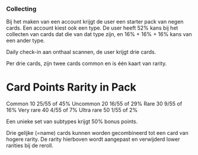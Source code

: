 ### Collecting
Bij het maken van een account krijgt de user een starter pack van negen cards.
Een account kiest ook een type. De user heeft 52% kans bij het collecten van cards dat die van dat type zijn, en 16% + 16% + 16% kans van een ander type.

Daily check-in aan onthaal scannen, de user krijgt drie cards.

Per drie cards, zijn twee cards common en is één kaart van rarity.

# Card			Points			Rarity in Pack
Common 		    10			    25/55 of 45%
Uncommon	 	20			    16/55 of 29%
Rare			30			     9/55 of 16%
Very rare	 	40			     4/55 of  7%
Ultra rare		50			     1/55 of  2%

Een unieke set van subtypes krijgt 50% bonus points.

Drie gelijke (=name) cards kunnen worden gecombineerd tot een card van hogere rarity.
De rarity hierboven wordt aangepast en verwijderd lower rarities bij de reroll.